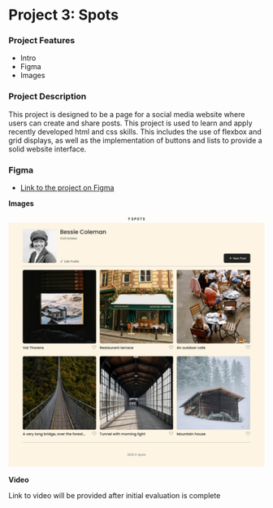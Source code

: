 # Project 3: Spots

### Project Features

- Intro
- Figma
- Images

### Project Description

This project is designed to be a page for a social media website where users can create and share posts. This project is used to learn and apply recently developed html and css skills. This includes the use of flexbox and grid displays, as well as the implementation of buttons and lists to provide a solid website interface.

### Figma

- [Link to the project on Figma](https://www.figma.com/file/BBNm2bC3lj8QQMHlnqRsga/Sprint-3-Project-%E2%80%94-Spots?type=design&node-id=2%3A60&mode=design&t=afgNFybdorZO6cQo-1)

**Images**

![alt text](/images/spots-app-1440px.jpg)

**Video**

Link to video will be provided after initial evaluation is complete
